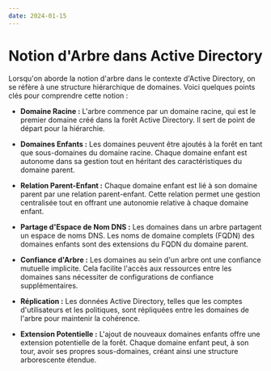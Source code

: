 ```yaml
---
date: 2024-01-15
---
```

#   Notion d'Arbre dans Active Directory

Lorsqu'on aborde la notion d'arbre dans le contexte d'Active Directory, on se réfère à une structure hiérarchique de domaines. Voici quelques points clés pour comprendre cette notion :

- **Domaine Racine :** L'arbre commence par un domaine racine, qui est le premier domaine créé dans la forêt Active Directory. Il sert de point de départ pour la hiérarchie.
    
- **Domaines Enfants :** Les domaines peuvent être ajoutés à la forêt en tant que sous-domaines du domaine racine. Chaque domaine enfant est autonome dans sa gestion tout en héritant des caractéristiques du domaine parent.
    
- **Relation Parent-Enfant :** Chaque domaine enfant est lié à son domaine parent par une relation parent-enfant. Cette relation permet une gestion centralisée tout en offrant une autonomie relative à chaque domaine enfant.
    
- **Partage d'Espace de Nom DNS :** Les domaines dans un arbre partagent un espace de noms DNS. Les noms de domaine complets (FQDN) des domaines enfants sont des extensions du FQDN du domaine parent.
    
- **Confiance d'Arbre :** Les domaines au sein d'un arbre ont une confiance mutuelle implicite. Cela facilite l'accès aux ressources entre les domaines sans nécessiter de configurations de confiance supplémentaires.
    
- **Réplication :** Les données Active Directory, telles que les comptes d'utilisateurs et les politiques, sont répliquées entre les domaines de l'arbre pour maintenir la cohérence.
    
- **Extension Potentielle :** L'ajout de nouveaux domaines enfants offre une extension potentielle de la forêt. Chaque domaine enfant peut, à son tour, avoir ses propres sous-domaines, créant ainsi une structure arborescente étendue.